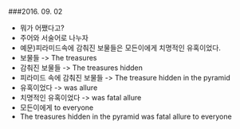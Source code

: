 ###2016. 09. 02
  * 뭐가 어쨌다고?
  * 주어와 서술어로 나누자
  * 예문)피라미드속에 감춰진 보물들은 모든이에게 치명적인 유혹이었다.
  * 보물들 -> The treasures
  * 감춰진 보물들 -> The treasures hidden
  * 피라미드 속에 감춰진 보물들 -> The treasure hidden in the pyramid
  * 유혹이었다 -> was allure
  * 치명적인 유혹이었다 -> was fatal allure
  * 모든이에게 to everyone
  * The treasures hidden in the pyramid was fatal allure to everyone
